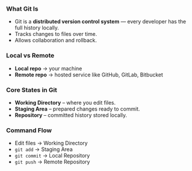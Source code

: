 ### What Git Is
- Git is a **distributed version control system** — every developer has the full history locally.
- Tracks changes to files over time.
- Allows collaboration and rollback.

### Local vs Remote
- **Local repo** → your machine
- **Remote repo** → hosted service like GitHub, GitLab, Bitbucket

### Core States in Git
- **Working Directory** – where you edit files.
- **Staging Area** – prepared changes ready to commit.
- **Repository** – committed history stored locally.

### Command Flow
- Edit files → Working Directory  
- `git add` → Staging Area  
- `git commit` → Local Repository  
- `git push` → Remote Repository  

